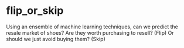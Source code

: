 # flip_or_skip
Using an ensemble of machine learning techniques, can we predict the resale market of shoes? 
Are they worth purchasing to resell? (Flip)
Or should we just avoid buying them? (Skip)
